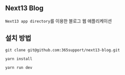 ## Next13 Blog

`Next13 app directory`를 이용한 블로그 웹 애플리케이션


## 설치 방법
```
git clone git@github.com:365support/next13-blog.git

yarn install

yarn run dev
```
